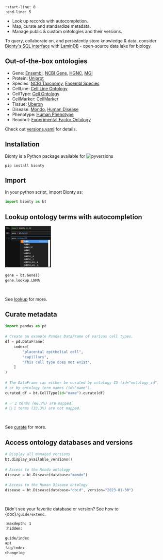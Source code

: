 ```{include} ../README.md
:start-line: 0
:end-line: 5
```

- Look up records with autocompletion.
- Map, curate and standardize metadata.
- Manage public & custom ontologies and their versions.

To query, collaborate on, and persistently store knowledge & data, consider [Bionty's SQL interface](https://lamin.ai/docs/lnschema-bionty/) with [LaminDB](https://lamin.ai/docs/) - open-source data lake for biology.

## Out-of-the-box ontologies

- Gene: [Ensembl](https://ensembl.org/), [NCBI Gene](https://www.ncbi.nlm.nih.gov/gene/), [HGNC](https://www.genenames.org/), [MGI](http://www.informatics.jax.org/)
- Protein: [Uniprot](https://www.uniprot.org/)
- Species: [NCBI Taxonomy](https://www.ncbi.nlm.nih.gov/taxonomy/), [Ensembl Species](https://useast.ensembl.org/info/about/species.html)
- CellLine: [Cell Line Ontology](https://github.com/CLO-ontology/CLO)
- CellType: [Cell Ontology](https://obophenotype.github.io/cell-ontology/)
- CellMarker: [CellMarker](http://xteam.xbio.top/CellMarker)
- Tissue: [Uberon](http://obophenotype.github.io/uberon/)
- Disease: [Mondo](https://mondo.monarchinitiative.org/), [Human Disease](https://disease-ontology.org/)
- Phenotype: [Human Phenotype](https://hpo.jax.org/app/)
- Readout: [Experimental Factor Ontology](https://www.ebi.ac.uk/ols/ontologies/efo)

Check out [versions.yaml](https://github.com/laminlabs/bionty/blob/main/bionty/versions/versions.yaml) for details.

## Installation

Bionty is a Python package available for ![pyversions](https://img.shields.io/pypi/pyversions/bionty)

```shell
pip install bionty
```

## Import

In your python script, import Bionty as:

```python
import bionty as bt
```

## Lookup ontology terms with autocompletion

<img class="shadow" src="img/gene_lookup.png" style="width: 30%;">

```python
gene = bt.Gene()
gene.lookup.LNMA
```

<br>

See [lookup](guide/lookup) for more.

## Curate metadata

```python
import pandas as pd

# Create an example Pandas DataFrame of various cell types.
df = pd.DataFrame(
    index=[
        "placental epithelial cell",
        "capillary",
        "This cell type does not exist",
    ]
)

# The DataFrame can either be curated by ontology ID (id="ontology_id")
# or by ontology term names (id="name").
curated_df = bt.CellType(id="name").curate(df)

# ✅ 2 terms (66.7%) are mapped.
# 🔶 1 terms (33.3%) are not mapped.
```

<br>

See [curate](guide/curate) for more.

## Access ontology databases and versions

```python
# Display all managed versions
bt.display_available_versions()

# Access to the Mondo ontology
disease = bt.Disease(database="mondo")

# Access to the Human Disease ontology
disease = bt.Disease(database="doid", version="2023-01-30")
```

<br>

Didn't see your favorite database or version? See how to {doc}`/guide/extend`.

```{toctree}
:maxdepth: 1
:hidden:

guide/index
api
faq/index
changelog
```
